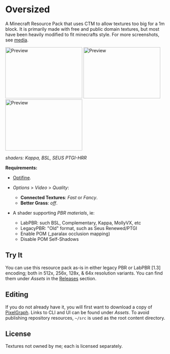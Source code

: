 # Oversized
A Minecraft Resource Pack that uses CTM to allow textures too big for a 1m block. It is primarily made with free and public domain textures, but most have been heavily modified to fit minecrafts style. For more screenshots, see [media](https://github.com/null511/MCRP-Oversized/tree/main/media).

<img src="https://github.com/null511/MCRP-Oversized/raw/main/media/badlands.png" alt="Preview" width="240" height="160"></img>
<img src="https://github.com/null511/MCRP-Oversized/raw/main/media/forest-rays.png" alt="Preview" width="240" height="160"></img>
<img src="https://github.com/null511/MCRP-Oversized/raw/main/media/village-night.png" alt="Preview" width="240" height="160"></img>

_shaders: Kappa, BSL, SEUS PTGI-HRR_

**Requirements:**  
- [Optifine](https://optifine.net/home).
- _Options_ > _Video_ > _Quality_:
  + **Connected Textures**: _Fast_ or _Fancy_.
  + **Better Grass**: _off_.

- A shader supporting _PBR materials_, ie:
  + LabPBR: such BSL, Complementary, Kappa, MollyVX, etc
  + LegacyPBR: "Old" format, such as Seus Renewed/PTGI
  + Enable POM (_paralax occlusion mapping)
  + Disable POM Self-Shadows

## Try It
You can use this resource pack as-is in either legacy PBR or LabPBR [1.3] encoding; both in 512x, 256x, 128x, & 64x resolution variants. You can find them under _Assets_ in the [Releases](https://github.com/null511/MCRP-Textureless/releases) section.

## Editing
If you do not already have it, you will first want to download a copy of [PixelGraph](https://github.com/null511/PixelGraph/releases). Links to CLI and UI can be found under _Assets_. To avoid publishing repository resources, `~/src` is used as the root content directory.

## License
Textures not owned by me; each is licensed separately.
